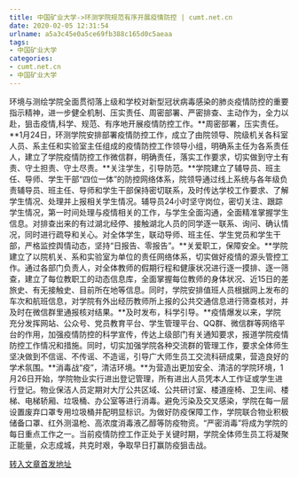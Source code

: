 ```yaml
---
title: 中国矿业大学->环测学院规范有序开展疫情防控 | cumt.net.cn
date: 2020-02-05 12:31:54
urlname: a5a3c45e0a5ce69fb388c165d0c5aeaa
tags: 
- 中国矿业大学
categories:
- cumt.net.cn
- 中国矿业大学
---
```

环境与测绘学院全面贯彻落上级和学校对新型冠状病毒感染的肺炎疫情防控的重要指示精神，进一步健全机制、压实责任、周密部署、严密排查、主动作为，全力以赴，狙击疫情,科学、规范、有序地开展疫情防控工作。**周密部署，压实责任。**1月24日，环测学院安排部署疫情防控工作，成立了由院领导、院级机关各科室人员、系主任和实验室主任组成的疫情防控工作领导小组，明确系主任为各系责任人，建立了学院疫情防控工作微信群，明确责任，落实工作要求，切实做到守土有责、守土担责、守土尽责。**关注学生，引导防范。**学院建立了辅导员、班主任、导师、学生干部“四位一体”的防控网络体系，院领导通过线上系统与各年级负责辅导员、班主任、导师和学生干部保持密切联系，及时传达学校工作要求、了解学生情况、处理并上报相关学生情况。辅导员24小时坚守岗位，密切关注、跟踪学生情况，第一时间处理与疫情相关的工作，与学生全面沟通，全面精准掌握学生信息。对排查出来的有过湖北经停、接触湖北人员的同学逐一联系、询问、确认情况，同时进行疏导和关心。对全体学生，联动导师、班主任、学生党员和学生干部，严格监控舆情动态，坚持“日报告、零报告”。**关爱职工，保障安全。**学院建立了以院机关、系和实验室为单位的责任网络体系，切实做好疫情的源头管控工作。通过各部门负责人，对全体教师的假期行程和健康状况进行逐一摸排、逐一筛查，建立了每位教职工的动态信息库，全面掌握每位教师的身体状况、近15日的差旅史、有无接触史、目前所在地等信息。同时，学院安排值班人员根据网上发布的车次和航班信息，对学院有外出经历教师所上报的公共交通信息进行筛查核对，并及时在微信群里通报核对结果。**及时发布，科学引导。**疫情爆发以来，学院充分发挥网站、公众号、党员教育平台、学生管理平台、QQ群、微信群等网络平台的作用，加强疫情防控的科学宣传，传达上级部门有关通知要求，报道学院疫情防控工作情况和措施。同时，切实加强学院各种交流群的管理工作，要求全体师生坚决做到不信谣、不传谣、不造谣，引导广大师生员工交流科研成果，营造良好的学术氛围。**消毒战“疫”，清洁环境。**为营造出更加安全、清洁的学院环境，1月26日开始，学院物业实行进出登记管理，所有进出人员凭本人工作证或学生进行登记。物业保洁人员定期对大厅公共区域、公共研讨室、楼道座椅、卫生间、楼梯、电梯轿厢、垃圾桶、办公室等进行消毒。避免污染及交叉感染，学院在每一层设置废弃口罩专用垃圾桶并配明显标识。为做好防疫保障工作，学院联合物业积极储备口罩、红外测温枪、高浓度消毒液乙醇等防疫物资。“严密消毒”将成为学院的每日重点工作之一。当前疫情防控工作正处于关键时期，学院全体师生员工将凝聚正能量，众志成城，共克时艰，争取早日打赢防疫狙击战。



[转入文章首发地址](http://xwzx.cumt.edu.cn/85/c6/c523a558534/page.htm)